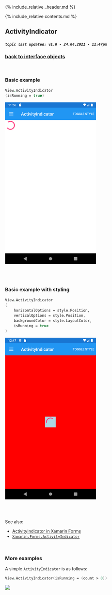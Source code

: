 {% include_relative _header.md %}

{% include_relative contents.md %}

ActivityIndicator
--------
##### `topic last updated: v1.0 - 24.04.2021 - 11:47pm`

### [back to interface objects](view-interface-objects.html#interface-objects)

<br />


### Basic example


```fsharp 
View.ActivityIndicator
(isRunning = true)
```

<img src="images/view/ActivityIndicator-adr-basic.png" width="300">

<br /> <br /> 

### Basic example with styling

```fsharp 
View.ActivityIndicator
(
    horizontalOptions = style.Position,
    verticalOptions = style.Position,
    backgroundColor = style.LayoutColor,
    isRunning = true
)
```


<img src="images/view/ActivityIndicator-adr-styled.png" width="300">

<br /> <br /> 

See also:

* [ActivityIndicator in Xamarin Forms](https://docs.microsoft.com/en-us/xamarin/xamarin-forms/user-interface/ActivityIndicator)
* [`Xamarin.Forms.ActivityIndicator`](https://docs.microsoft.com/en-us/dotnet/api/Xamarin.Forms.ActivityIndicator)

<br /> 

### More examples

A simple `ActivityIndicator` is as follows:

```fsharp
View.ActivityIndicator(isRunning = (count > 0))
```

<img src="https://user-images.githubusercontent.com/52166903/60177355-9c424c00-9810-11e9-8275-bd8c2ebcf3c8.png" width="400">